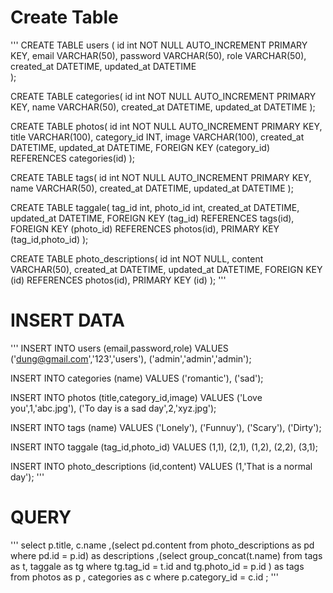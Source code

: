 # Create Table
'''
CREATE TABLE users (
	id int NOT NULL AUTO_INCREMENT PRIMARY KEY,
	email VARCHAR(50),
	password VARCHAR(50),
	role VARCHAR(50),
	created_at DATETIME,
	updated_at DATETIME     
);

CREATE TABLE categories(
	id int NOT NULL AUTO_INCREMENT PRIMARY KEY,
	name VARCHAR(50),
	created_at DATETIME,
	updated_at DATETIME 
);


CREATE TABLE photos(
	id int NOT NULL AUTO_INCREMENT PRIMARY KEY,
	title VARCHAR(100),
	category_id INT,
	image VARCHAR(100),
	created_at DATETIME,
	updated_at DATETIME,
	FOREIGN KEY (category_id) REFERENCES categories(id)
);


CREATE TABLE tags(
	id int NOT NULL AUTO_INCREMENT PRIMARY KEY,
	name VARCHAR(50),
	created_at DATETIME,
	updated_at DATETIME 
);


CREATE TABLE taggale(
	tag_id int,
	photo_id int,
	created_at DATETIME,
	updated_at DATETIME,
	FOREIGN KEY (tag_id) REFERENCES tags(id),
	FOREIGN KEY (photo_id) REFERENCES photos(id),
  	PRIMARY KEY (tag_id,photo_id)
);


CREATE TABLE photo_descriptions(
	id int NOT NULL,
	content VARCHAR(50),
	created_at DATETIME,
	updated_at DATETIME,
	FOREIGN KEY (id) REFERENCES photos(id),
	PRIMARY KEY (id)
);
'''

# INSERT DATA

'''
INSERT INTO users (email,password,role)
VALUES ('dung@gmail.com','123','users'),
	   ('admin','admin','admin');
       
INSERT INTO categories (name)
VALUES ('romantic'),
	   ('sad');
       
INSERT INTO photos (title,category_id,image)
VALUES ('Love you',1,'abc.jpg'),
	   ('To day is a sad day',2,'xyz.jpg');
       
INSERT INTO tags (name)
VALUES ('Lonely'),
	   ('Funnuy'),
	   ('Scary'),
	   ('Dirty');
       
INSERT INTO taggale (tag_id,photo_id)
VALUES (1,1), 
	   (2,1),
       (1,2),
       (2,2),
       (3,1);
       
INSERT INTO photo_descriptions (id,content)
VALUES (1,'That is a normal day');
'''

# QUERY

'''
    select p.title, c.name ,(select pd.content from photo_descriptions as pd where pd.id = p.id) as  descriptions 
    ,(select group_concat(t.name) from tags as t, taggale as tg where tg.tag_id = t.id and tg.photo_id = p.id  ) as  tags 
    from photos as p , categories as c where p.category_id = c.id ;
'''